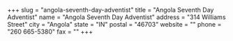 +++
slug = "angola-seventh-day-adventist"
title = "Angola Seventh Day Adventist"
name = "Angola Seventh Day Adventist"
address = "314 Williams Street"
city = "Angola"
state = "IN"
postal = "46703"
website = ""
phone = "260 665-5380"
fax = ""
+++
